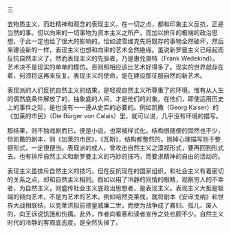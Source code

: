 三

  

去物质主义，而赴精神和观念的表现主义，在一切之点，都和印象主义反抗，正是当然的事。但以向来的一切事物为资本主义之所产，而加以排斥的极端的政治思想，于此一定也给了很大的影响的。恰如波雪维克先将既存的事物全然破坏，然后来建设新的一样，表现主义也想和向来的艺术全然绝缘。虽说新罗曼主义已经起而反抗自然主义了，然而表现主义的先驱者，乃是惠兑庚特（Frank Wedekind）。艺术决不是现实的单单的模仿。否则照相应该比艺术好得多了。现实的世界就存在着，何须将这再来反复。表现主义的使命，是在建设那征服自然的新艺术。

表现派的人们反抗自然主义的结果，是轻视自然主义所尊重了的环境。惟有从人生的偶然底条件解放了的，抽象底的人间，才是他们的对象。在他们，即使运用历史上的事件之际，是也没有一一遵从史实的必要的。例如凯撒（Georg Kaiser）的《加莱的市民》（Die Bürger von Calais）里，就可以说，几乎没有环境的描写。

那结果，则不独戏剧而已，便是小说，也常被样式化。结构很随便的固然也不少，但凯撒的剧本，则《加莱的市民》，《瓦斯》，结构都整然的。抛掉心理描写则于整顿形式，一定很便当。表现派的或人，曾攻击自然主义之漠视形式，要再回到形式去。也有排斥自然主义和新罗曼主义的巧妙的技巧，而要求精神的自由的活动的。

表现主义虽排斥自然主义的技巧，但在反抗现在的国家组织，和社会主义有着密切的关系之点，却和自然主义相同。假如以用了冷静的同情的眼睛，观察穷人的不幸者，为自然主义，则盛传社会主义底政治思想者，是表现主义。表现主义大抵是极端的倾向艺术，不是为艺术的艺术。例如哈然克莱伐，就将剧本《安谛戈纳》和世界大战相联结，以克莱洪拟前德皇威廉二世，而使为战争成了寡妇、孤儿、废人的，向王诉说饥饿和伤痍。此外，作者向看客和读者宣传之处也颇不少。自然主义时代的冷静的客观底态度，是全然失掉了。